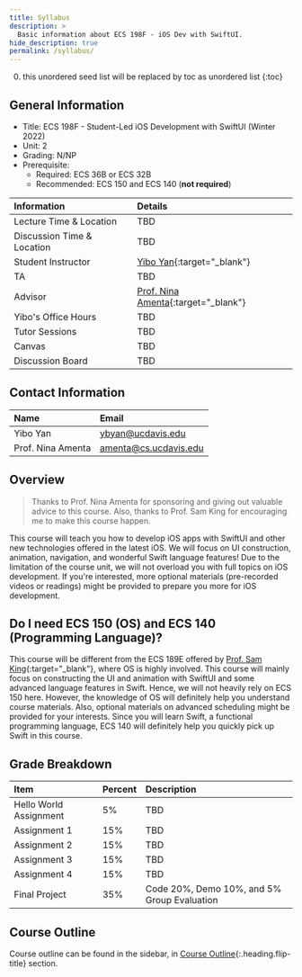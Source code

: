```yaml
---
title: Syllabus
description: >
  Basic information about ECS 198F - iOS Dev with SwiftUI.
hide_description: true
permalink: /syllabus/
---
```


0. this unordered seed list will be replaced by toc as unordered list
{:toc}

## General Information

- Title: ECS 198F - Student-Led iOS Development with SwiftUI (Winter 2022)
- Unit: 2
- Grading: N/NP
- Prerequisite: 
  - Required: ECS 36B or ECS 32B
  - Recommended: ECS 150 and ECS 140 (**not required**)

| Information | Details |
| :--- | :--- |
| Lecture Time & Location | TBD |
| Discussion Time & Location | TBD |
| Student Instructor | [Yibo Yan](https://www.meetybyan.com){:target="_blank"} |
| TA | TBD |
| Advisor | [Prof. Nina Amenta](https://www.cs.ucdavis.edu/~amenta/){:target="_blank"} |
| Yibo's Office Hours | TBD |
| Tutor Sessions | TBD |
| Canvas | TBD |
| Discussion Board | TBD |

## Contact Information

| Name | Email |
| :--- | :--- |
| Yibo Yan | [ybyan@ucdavis.edu](mailto:ybyan@ucdavis.edu) |
| Prof. Nina Amenta | [amenta@cs.ucdavis.edu](mailto:amenta@cs.ucdavis.edu) |

## Overview

> Thanks to Prof. Nina Amenta for sponsoring and giving out valuable advice to this course. Also, thanks to Prof. Sam King for encouraging me to make this course happen.

This course will teach you how to develop iOS apps with SwiftUI and other new technologies offered in the latest iOS. We will focus on UI construction, animation, navigation, and wonderful Swift language features! Due to the limitation of the course unit, we will not overload you with full topics on iOS development. If you're interested, more optional materials (pre-recorded videos or readings) might be provided to prepare you more for iOS development.

## Do I need ECS 150 (OS) and ECS 140 (Programming Language)?

This course will be different from the ECS 189E offered by [Prof. Sam King](https://bob.cs.ucdavis.edu/){:target="_blank"}, where OS is highly involved. This course will mainly focus on constructing the UI and animation with SwiftUI and some advanced language features in Swift. Hence, we will not heavily rely on ECS 150 here.  However, the knowledge of OS will definitely help you understand course materials. Also, optional materials on advanced scheduling might be provided for your interests. Since you will learn Swift, a functional programming language, ECS 140 will definitely help you quickly pick up Swift in this course.

## Grade Breakdown

| Item | Percent | Description |
| :--- | :--- | :--- |
| Hello World Assignment | 5% | TBD |
| Assignment 1 | 15% | TBD |
| Assignment 2 | 15% | TBD |
| Assignment 3 | 15% | TBD |
| Assignment 4 | 15% | TBD |
| Final Project | 35% | Code 20%, Demo 10%, and 5% Group Evaluation |


## Course Outline

Course outline can be found in the sidebar, in [Course Outline]{:.heading.flip-title} section.

[Course Outline]: outline.md
